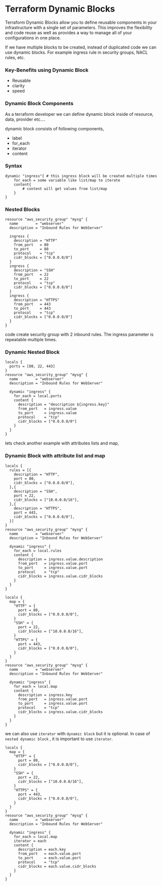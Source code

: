 # Terraform Dynamic Blocks

Terraform Dynamic Blocks allow you to define reusable components in your infrastructure with a single set of parameters. This improves the flexibility and code reuse as well as provides a way to manage all of your configurations in one place.

If we have multiple blocks to be created, instead of duplicated code we can use dynamic blocks. For example ingress rule in security groups, NACL rules, etc.

### Key-Benefits using Dynamic Block
* Reusable
* clarity
* speed

### Dynamic Block Components
As a terraform developer we can define dynamic block inside of resource, data, provider etc.…

dynamic block consists of following components,

* label
* for_each
* iterator
* content

### Syntax

```
dynamic "ingress"{ # this ingress block will be created multiple times
    for_each = some variable like list/map to iterate
    content{
        # content will get values from list/map
    }
}
```

### Nested Blocks

```
resource "aws_security_group" "mysg" {
  name        = "webserver"
  description = "Inbound Rules for WebServer"

  ingress {
    description = "HTTP"
    from_port   = 80
    to_port     = 80
    protocol    = "tcp"
    cidr_blocks = ["0.0.0.0/0"]
  }
  ingress {
    description = "SSH"
    from_port   = 22
    to_port     = 22
    protocol    = "tcp"
    cidr_blocks = ["0.0.0.0/0"]
  }
  ingress {
    description = "HTTPS"
    from_port   = 443
    to_port     = 443
    protocol    = "tcp"
    cidr_blocks = ["0.0.0.0/0"]
  }
}
```

code create security group with 2 inbound rules. The ingress parameter is repeatable multiple times.

### Dynamic Nested Block

```
locals {
  ports = [80, 22, 443]
}
resource "aws_security_group" "mysg" {
  name        = "webserver"
  description = "Inbound Rules for WebServer"

  dynamic "ingress" {
    for_each = local.ports
    content {
      description = "description ${ingress.key}"
      from_port   = ingress.value
      to_port     = ingress.value
      protocol    = "tcp"
      cidr_blocks = ["0.0.0.0/0"]
    }
  }
}
```

lets check another example with attributes lists and map,

### Dynamic Block with attribute list and map

```
locals {
  rules = [{
    description = "HTTP",
    port = 80,
    cidr_blocks = ["0.0.0.0/0"],
  },{
    description = "SSH",
    port = 22,
    cidr_blocks = ["10.0.0.0/16"],
  },{
    description = "HTTPS",
    port = 443,
    cidr_blocks = ["0.0.0.0/0"],
  }]
}
resource "aws_security_group" "mysg" {
  name        = "webserver"
  description = "Inbound Rules for WebServer"

  dynamic "ingress" {
    for_each = local.rules
    content {
      description = ingress.value.description
      from_port   = ingress.value.port
      to_port     = ingress.value.port
      protocol    = "tcp"
      cidr_blocks = ingress.value.cidr_blocks
    }
  }
}
```

```
locals {
  map = {
    "HTTP" = {
      port = 80,
      cidr_blocks = ["0.0.0.0/0"],
    }
    "SSH" = {
      port = 22,
      cidr_blocks = ["10.0.0.0/16"],
    }
    "HTTPS" = {
      port = 443,
      cidr_blocks = ["0.0.0.0/0"],
    }
  }
}
resource "aws_security_group" "mysg" {
  name        = "webserver"
  description = "Inbound Rules for WebServer"

  dynamic "ingress" {
    for_each = local.map
    content {
      description = ingress.key
      from_port   = ingress.value.port
      to_port     = ingress.value.port
      protocol    = "tcp"
      cidr_blocks = ingress.value.cidr_blocks
    }
  }
}
```

we can also use `iterator` with `dynamic block` but it is optional. In case of `nested dynamic block` , it is important to use `iterator`.

```
locals {
  map = {
    "HTTP" = {
      port = 80,
      cidr_blocks = ["0.0.0.0/0"],
    }
    "SSH" = {
      port = 22,
      cidr_blocks = ["10.0.0.0/16"],
    }
    "HTTPS" = {
      port = 443,
      cidr_blocks = ["0.0.0.0/0"],
    }
  }
}
resource "aws_security_group" "mysg" {
  name        = "webserver"
  description = "Inbound Rules for WebServer"

  dynamic "ingress" {
    for_each = local.map
    iterator = each
    content {
      description = each.key
      from_port   = each.value.port
      to_port     = each.value.port
      protocol    = "tcp"
      cidr_blocks = each.value.cidr_blocks
    }
  }
}
```